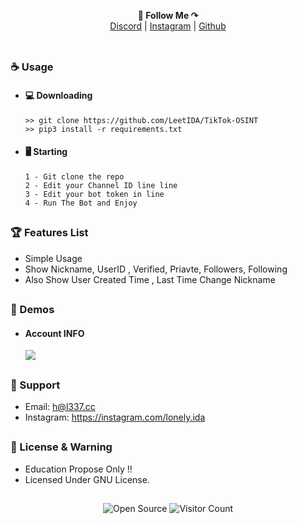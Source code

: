<p align='center'>
  <b>📌 Follow Me ↷</b><br>  
  <a href="https://discord.com/users/994296793070325771">Discord</a> |
  <a href="https://instagram.com/lonely.ida">Instagram</a> |
  <a href="https://github.com/LeetIDA">Github</a><br><br>
</p>

##  


### ☕ Usage  
- #### 💻 Downloading
     ```
    >> git clone https://github.com/LeetIDA/TikTok-OSINT
    >> pip3 install -r requirements.txt
    ```
- #### 🖥️ Starting
      1 - Git clone the repo
      2 - Edit your Channel ID line line
      3 - Edit your bot token in line
      4 - Run The Bot and Enjoy
      
##  

### 🏆 Features List
- Simple Usage
- Show Nickname, UserID , Verified, Priavte, Followers, Following
- Also Show User Created Time , Last Time Change Nickname
##   

### 📸 Demos
- #### Account INFO
    <img src="https://cdn.discordapp.com/attachments/1132114368528666777/1150784462972518420/image.png?width=354&height=600">

##   

### 🧰 Support
- Email: <h@l337.cc>
- Instagram: https://instagram.com/lonely.ida

##  

### 📜 License & Warning
- Education Propose Only !!
- Licensed Under GNU License.

##

<p align="center">
  <img src="https://badges.frapsoft.com/os/v3/open-source.svg?v=103" alt="Open Source">
  <img src="https://visitor-badge.laobi.icu/badge?page_id=LeetIDA.TikTok-OSINT" alt="Visitor Count">
</p>

